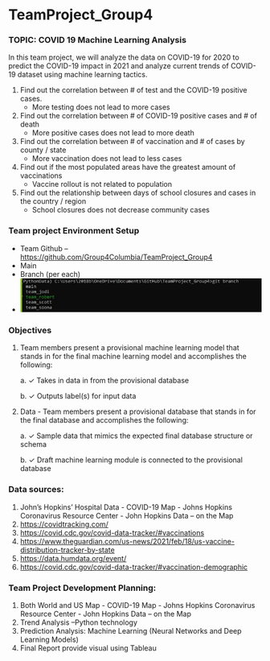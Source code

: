 # TeamProject_Group4


### TOPIC: COVID 19 Machine Learning Analysis
In this team project, we will analyze the data on COVID-19 for 2020 to predict the COVID-19 impact in 2021 and analyze current trends of COVID-19 dataset using machine learning tactics. 
1.	Find out the correlation between # of test and the COVID-19 positive cases. 
    - More testing does not lead to more cases
2.	Find out the correlation between # of COVID-19 positive cases and # of death 
	  - More positive cases does not lead to more death
3.	Find out the correlation between # of vaccination and # of cases by county / state 
	  - More vaccination does not lead to less cases
4.	Find out if the most populated areas have the greatest amount of vaccinations  
	  - Vaccine rollout is not related to population
5.  Find out the relationship between days of school closures and cases in the country / region
    - School closures does not decrease community cases

### Team project Environment Setup
- Team Github – https://github.com/Group4Columbia/TeamProject_Group4
- Main 
- Branch (per each) 
- ![team members brach setup](https://github.com/Group4Columbia/TeamProject_Group4/blob/main/Capture_branch.JPG)

### Objectives
1.	Team members present a provisional machine learning model that stands in for the final machine learning model and accomplishes the following: 

	a.	✓ Takes in data in from the provisional database 

	b.	✓ Outputs label(s) for input data

2.	Data - Team members present a provisional database that stands in for the final database and accomplishes the following: 

	a.	✓ Sample data that mimics the expected final database structure or schema 

	b.	✓ Draft machine learning module is connected to the provisional database


### Data sources: 
1.	John’s Hopkins’ Hospital Data - COVID-19 Map - Johns Hopkins Coronavirus Resource Center  - John Hopkins Data – on the Map
2.	https://covidtracking.com/
3.	https://covid.cdc.gov/covid-data-tracker/#vaccinations
4.	https://www.theguardian.com/us-news/2021/feb/18/us-vaccine-distribution-tracker-by-state
5.	https://data.humdata.org/event/
6.	https://covid.cdc.gov/covid-data-tracker/#vaccination-demographic

### Team Project Development Planning: 
1.	Both World and US Map - COVID-19 Map - Johns Hopkins Coronavirus Resource Center  - John Hopkins Data – on the Map
2.	Trend Analysis –Python technology
3.	Prediction Analysis: Machine Learning (Neural Networks and Deep Learning Models) 
4.	Final Report provide visual using Tableau 


